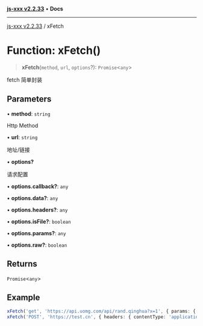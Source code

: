 [**js-xxx v2.2.33**](../README.md) • **Docs**

***

[js-xxx v2.2.33](../README.md) / xFetch

# Function: xFetch()

> **xFetch**(`method`, `url`, `options`?): `Promise`\<`any`\>

fetch 简单封装

## Parameters

• **method**: `string`

Http Method

• **url**: `string`

地址/链接

• **options?**

请求配置

• **options.callback?**: `any`

• **options.data?**: `any`

• **options.headers?**: `any`

• **options.isFile?**: `boolean`

• **options.params?**: `any`

• **options.raw?**: `boolean`

## Returns

`Promise`\<`any`\>

## Example

```ts
xFetch('get', 'https://api.uomg.com/api/rand.qinghua?x=1', { params: { format: 'json', hello: 456 } }).then(data => console.log(data)); /// fetchXPromise
xFetch('POST', 'https://test.cn', { headers: { contentType: 'application/json' }, data: { test: 123 } }).catch(error => console.log(error)); /// fetchXPromise
```
